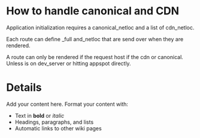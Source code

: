 # How to handle canonical and CDN #

Application initialization requires a canonical\_netloc and a list of cdn\_netloc.

Each route can define _full and_netloc that are send over when they are rendered.

A route can only be rendered if the request host if the cdn or canonical. Unless is on dev\_server or hitting appspot directly.


# Details #

Add your content here.  Format your content with:
  * Text in **bold** or _italic_
  * Headings, paragraphs, and lists
  * Automatic links to other wiki pages